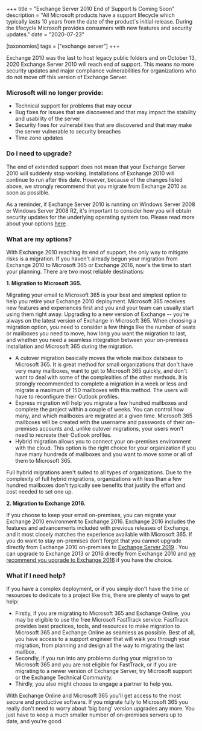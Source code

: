 +++
title = "Exchange Server 2010 End of Support Is Coming Soon"
description = "All Microsoft products have a support lifecycle which typically lasts 10 years from the date of the product`s initial release. During the lifecycle Microsoft provides consumers with new features and security updates."
date = "2020-07-23"

[taxonomies]
tags = ["exchange server"]
+++

Exchange 2010 was the last to host legacy public folders and on October
13, 2020 Exchange Server 2010 will reach end of support. This means no
more security updates and major compliance vulnerabilities for
organizations who do not move off this version of Exchange Server.

### Microsoft will no longer provide:

-   Technical support for problems that may occur
-   Bug fixes for issues that are discovered and that may impact the
    stability and usability of the server
-   Security fixes for vulnerabilities that are discovered and that may
    make the server vulnerable to security breaches
-   Time zone updates

### Do I need to upgrade?

The end of extended support does not mean that your Exchange Server 2010
will suddenly stop working. Installations of Exchange 2010 will continue
to run after this date. However, because of the changes listed above, we
strongly recommend that you migrate from Exchange 2010 as soon as
possible.

As a reminder, if Exchange Server 2010 is running on Windows Server 2008
or Windows Server 2008 R2, it's important to consider how you will
obtain security updates for the underlying operating system too. Please
read more about your options
[here](https://www.microsoft.com/en-us/cloud-platform/windows-server-2008)
.

### What are my options?

With Exchange 2010 reaching its end of support, the only way to mitigate
risks is a migration. If you haven't already begun your migration from
Exchange 2010 to Microsoft 365 or Exchange 2016, now's the time to start
your planning. There are two most reliable destinations:

**1. Migration to Microsoft 365.**

Migrating your email to Microsoft 365 is your best and simplest option to
help you retire your Exchange 2010 deployment. Microsoft 365 receives new
features and experiences first and you and your team can usually start
using them right away. Upgrading to a new version of Exchange -- you're
always on the latest version of Exchange in Microsoft 365. When choosing a
migration option, you need to consider a few things like the number of
seats or mailboxes you need to move, how long you want the migration to last, 
and whether you need a seamless integration between your on-premises installation
and Microsoft 365 during the migration.

-   A cutover migration basically moves the whole mailbox database to
    Microsoft 365. It is great method for small organizations that don't
    have very many mailboxes, want to get to Microsoft 365 quickly, and
    don't want to deal with some of the complexities of the other
    methods. It is strongly recommended to complete a migration in a
    week or less and migrate a maximum of 150 mailboxes with this
    method. The users will have to reconfigure their Outlook profiles.
-   Express migration will help you migrate a few hundred mailboxes and
    complete the project within a couple of weeks. You can control how
    many, and which mailboxes are migrated at a given time. Microsoft 365
    mailboxes will be created with the username and passwords of their
    on-premises accounts and, unlike cutover migrations, your users
    won't need to recreate their Outlook profiles.
-   Hybrid migration allows you to connect your on-premises environment
    with the cloud. This option is the right choice for your
    organization if you have many hundreds of mailboxes and you want to
    move some or all of them to Microsoft 365.

Full hybrid migrations aren't suited to all types of organizations. Due
to the complexity of full hybrid migrations, organizations with less
than a few hundred mailboxes don't typically see benefits that justify
the effort and cost needed to set one up.

**2. Migration to Exchange 2016.**

If you choose to keep your email on-premises, you can migrate your
Exchange 2010 environment to Exchange 2016. Exchange 2016 includes the
features and advancements included with previous releases of Exchange,
and it most closely matches the experience available with Microsoft 365. If
you do want to stay on-premises don't forget that you cannot upgrade
directly from Exchange 2010 on-premises to [Exchange Server
2019](https://techcommunity.microsoft.com/t5/Exchange-Team-Blog/Exchange-Server-2019-Now-Available/ba-p/608610)
. You can upgrade to Exchange 2013 or 2016 directly from Exchange 2010
and [we recommend you upgrade to Exchange
2016](https://techcommunity.microsoft.com/t5/Exchange-Team-Blog/Exchange-On-Premises-Best-Practices-for-Migrations-from-2010-to/ba-p/845660)
if you have the choice.

### What if I need help?

If you have a complex deployment, or if you simply don't have the time
or resources to dedicate to a project like this, there are plenty of
ways to get help:

-   Firstly, if you are migrating to Microsoft 365 and Exchange Online, you
    may be eligible to use the free Microsoft FastTrack service.
    FastTrack provides best practices, tools, and resources to make
    migration to Microsoft 365 and Exchange Online as seamless as possible.
    Best of all, you have access to a support engineer that will walk
    you through your migration, from planning and design all the way to
    migrating the last mailbox.
-   Secondly, if you run into any problems during your migration to
    Microsoft 365 and you are not eligible for FastTrack, or if you are
    migrating to a newer version of Exchange Server, try Microsoft
    support or the Exchange Technical Community.
-   Thirdly, you also might choose to engage a partner to help you.

With Exchange Online and Microsoft 365 you'll get access to the most secure
and productive software. If you migrate fully to Microsoft 365 you really
don't need to worry about 'big bang' version upgrades any more. You just
have to keep a much smaller number of on-premises servers up to date,
and you're good.
